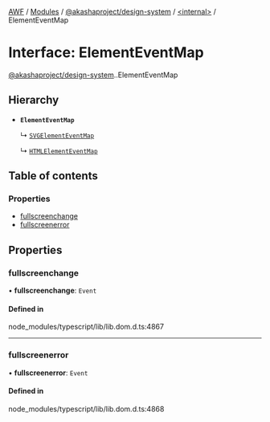 [AWF](../README.md) / [Modules](../modules.md) / [@akashaproject/design-system](../modules/akashaproject_design_system.md) / [<internal\>](../modules/akashaproject_design_system._internal_.md) / ElementEventMap

# Interface: ElementEventMap

[@akashaproject/design-system](../modules/akashaproject_design_system.md).[<internal>](../modules/akashaproject_design_system._internal_.md).ElementEventMap

## Hierarchy

- **`ElementEventMap`**

  ↳ [`SVGElementEventMap`](akashaproject_design_system._internal_.SVGElementEventMap.md)

  ↳ [`HTMLElementEventMap`](akashaproject_design_system._internal_.HTMLElementEventMap.md)

## Table of contents

### Properties

- [fullscreenchange](akashaproject_design_system._internal_.ElementEventMap.md#fullscreenchange)
- [fullscreenerror](akashaproject_design_system._internal_.ElementEventMap.md#fullscreenerror)

## Properties

### fullscreenchange

• **fullscreenchange**: `Event`

#### Defined in

node_modules/typescript/lib/lib.dom.d.ts:4867

___

### fullscreenerror

• **fullscreenerror**: `Event`

#### Defined in

node_modules/typescript/lib/lib.dom.d.ts:4868

